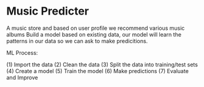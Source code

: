 # Music Predicter

A music store and based on user profile we recommend various music albums
Build a model based on existing data, our model will learn the patterns
in our data so we can ask to make predicitions.

ML Process:

(1) Import the data
(2) Clean the data
(3) Split the data into training/test sets
(4) Create a model
(5) Train the model
(6) Make predictions
(7) Evaluate and Improve